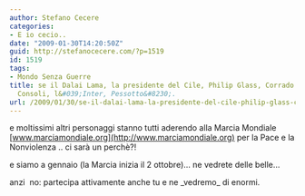 ```yaml
---
author: Stefano Cecere
categories:
- E io cecio..
date: "2009-01-30T14:20:50Z"
guid: http://stefanocecere.com/?p=1519
id: 1519
tags:
- Mondo Senza Guerre
title: se il Dalai Lama, la presidente del Cile, Philip Glass, Corrado Guzzanti, Carmen
  Consoli, l&#039;Inter, Pessotto&#8230;.
url: /2009/01/30/se-il-dalai-lama-la-presidente-del-cile-philip-glass-corrado-guzzanti-carmen-consoli-linter-pessotto/
---
```


e moltissimi altri personaggi stanno tutti aderendo alla Marcia Mondiale [www.marciamondiale.org](http://www.marciamondiale.org) per la Pace e la Nonviolenza .. ci sarà un perchè?!

e siamo a gennaio (la Marcia inizia il 2 ottobre)&#8230; ne vedrete delle belle&#8230;

anzi  no: partecipa attivamente anche tu e ne \_vedremo\_ di enormi.